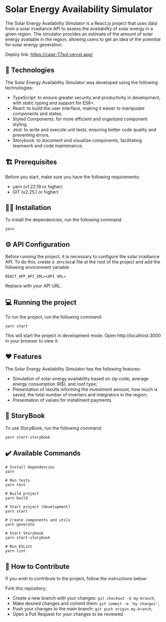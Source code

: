 # Solar Energy Availability Simulator
The Solar Energy Availability Simulator is a React.js project that uses data from a solar irradiance API to assess the availability of solar energy in a given region. The simulator provides an estimate of the amount of solar energy available in the region, allowing users to get an idea of the potential for solar energy generation.

Deploy link: https://case-77sol.vercel.app/

## 🚀 Technologies
The Solar Energy Availability Simulator was developed using the following technologies:

- TypeScript: to ensure greater security and productivity in development, with static typing and support for ES6+.
- React: to build the user interface, making it easier to manipulate components and states.
- Styled Components: for more efficient and organized component styling.
- Jest: to write and execute unit tests, ensuring better code quality and preventing errors.
- Storybook: to document and visualize components, facilitating teamwork and code maintenance.

## 🏗️ Prerequisites
Before you start, make sure you have the following requirements:

- yarn (v1.22.19 or higher)
- GIT (v2.25.1 or higher)

## 👷‍♂️ Installation
To install the dependencies, run the following command:
```
yarn
```

## ⚙️ API Configuration
Before running the project, it is necessary to configure the solar irradiance API. To do this, create a .env.local file at the root of the project and add the following environment variable:

```
REACT_APP_API_URL=<API URL>
```

Replace <API URL> with your API URL.

## 💻 Running the project
To run the project, run the following command:

```
yarn start
```

This will start the project in development mode. Open http://localhost:3000 in your browser to view it.

## ❤️ Features
The Solar Energy Availability Simulator has the following features:

- Simulation of solar energy availability based on zip code, average energy consumption (R$), and roof type;
- Presentation of results informing the investment amount, how much is saved, the total number of inverters and integrators in the region;
- Presentation of values for installment payments.
## 📔 StoryBook
To use StoryBook, run the following command:

```
yarn start-storybook
```

## ✔️ Available Commands
```
# Install dependencies
yarn

# Run tests
yarn test

# Build project
yarn build

# Start project (development)
yarn start

# Create components and utils
yarn generate

# Start Storybook
yarn start-storybook

# Run ESLint
yarn lint
```

## 🤝 How to Contribute
If you wish to contribute to the project, follow the instructions below:

Fork this repository;
- Create a new branch with your changes: `git checkout -b my-branch`;
- Make desired changes and commit them: `git commit -m 'my changes'`;
- Push your changes to the main branch: `git push origin my-branch`;
- Open a Pull Request for your changes to be reviewed.
